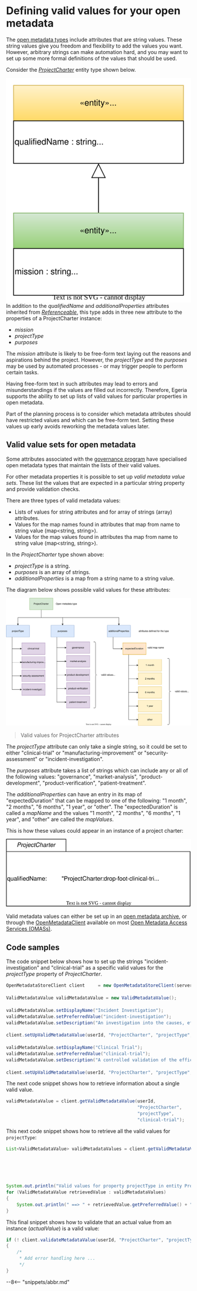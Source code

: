<!-- SPDX-License-Identifier: CC-BY-4.0 -->
<!-- Copyright Contributors to the Egeria project 2020. -->

# Defining valid values for your open metadata

The [open metadata types](/types) include attributes that are string values.  These string values give you freedom and flexibility to add the values you want.  However, arbitrary strings can make automation hard, and you may want to set up some more formal definitions of the values that should be used.

Consider the [*ProjectCharter*](/types/4/0442-Project-Charter) entity type shown below.  

<img src="/guides/planning/valid-values/project-charter-type.svg" style="float:left">

In addition to the *qualifiedName* and *additionalProperties* attributes inherited from [*Referenceable*](/types/0/0010-Base-Model), this type adds in three new attribute to the properties of a ProjectCharter instance:

* *mission*
* *projectType*
* *purposes*

The *mission* attribute is likely to be free-form text laying out the reasons and aspirations behind the project.  However, the *projectType* and the *purposes* may be used by automated processes - or may trigger people to perform certain tasks.  

Having free-form text in such attributes may lead to errors and misunderstandings if the values are filled out incorrectly.  Therefore, Egeria supports the ability to set up lists of valid values for particular properties in open metadata.

Part of the planning process is to consider which metadata attributes should have restricted values and which can be free-form text. Setting these values up early avoids reworking the metadata values later.

## Valid value sets for open metadata

Some attributes associated with the [governance program](/guides/planning/governance-program/overview) have specialised open metadata types that maintain the lists of their valid values.

For other metadata properties it is possible to set up *valid metadata value sets*.  These list the values that are expected in a particular string property and provide validation checks.

There are three types of valid metadata values:

* Lists of values for string attributes and for array of strings (array<string>) attributes.
* Values for the map names found in attributes that map from name to string value (map<string, string>).
* Values for the map values found in attributes tha map from name to string value (map<string, string>).

In the *ProjectCharter* type shown above:

* *projectType* is a string.
* *purposes* is an array of strings.
* *additionalProperties* is a map from a string name to a string value.

The diagram below shows possible valid values for these attributes:

![valid values for ProjectCharter attributes](project-charter-valid-values.svg)
> Valid values for ProjectCharter attributes

The *projectType* attribute can only take a single string, so it could be set to either "clinical-trial" or "manufacturing-improvement" or "security-assessment" or "incident-investigation".

The *purposes* attribute takes a list of strings which can include any or all of the following values: "governance", "market-analysis", "product-development", "product-verification", "patient-treatment".

The *additionalProperties* can have an entry in its map of "expectedDuration" that can be mapped to one of the following: "1 month", "2 months", "6 months", "1 year", or "other".  The "expectedDuration" is called a *mapName* and the values "1 month", "2 months", "6 months", "1 year", and "other" are called the *mapValues*.

This is how these values could appear in an instance of a project charter:

![valid values](project-charter-instance.svg)


Valid metadata values can either be set up in an [open metadata archive](/concepts/open-metadata-archive), or through the [OpenMetadataClient](https://odpi.github.io/egeria/org/odpi/openmetadata/accessservices/governanceprogram/client/OpenMetadataStoreClient.html) available on most [Open Metadata Access Services (OMASs)](/services/omas).

## Code samples

The code snippet below shows how to set up the strings "incident-investigation" and "clinical-trial" as a specific valid values for the *projectType* property of *ProjectCharter*.

```java
OpenMetadataStoreClient client     = new OpenMetadataStoreClient(serverName, serverPlatformRootURL);

ValidMetadataValue validMetadataValue = new ValidMetadataValue();

validMetadataValue.setDisplayName("Incident Investigation");
validMetadataValue.setPreferredValue("incident-investigation");
validMetadataValue.setDescription("An investigation into the causes, effects and remedies for a detected incident.");

client.setUpValidMetadataValue(userId, "ProjectCharter", "projectType", validMetadataValue);

validMetadataValue.setDisplayName("Clinical Trial");
validMetadataValue.setPreferredValue("clinical-trial");
validMetadataValue.setDescription("A controlled validation of the efficacy of a particular treatment with selected patients.");

client.setUpValidMetadataValue(userId, "ProjectCharter", "projectType", validMetadataValue);

```
The next code snippet shows how to retrieve information about a single valid value.

```java
validMetadataValue = client.getValidMetadataValue(userId, 
                                                  "ProjectCharter", 
                                                  "projectType", 
                                                  "clinical-trial");
```
This next code snippet shows how to retrieve all the valid values for `projectType`:
```java
List<ValidMetadataValue> validMetadataValues = client.getValidMetadataValues(userId, 
                                                                             "ProjectCharter", 
                                                                             "projectType", 
                                                                             0, 
                                                                             0);

System.out.println("Valid values for property projectType in entity ProjectCharter");
for (ValidMetadataValue retrievedValue : validMetadataValues)
{
    System.out.println(" ==> " + retrievedValue.getPreferredValue() + " means " + retrievedValue.getDisplayName() + ": " + retrievedValue.getDescription());
}
```
This final snippet shows how to validate that an actual value from an instance (*actualValue*) is a valid value:
```java
if (! client.validateMetadataValue(userId, "ProjectCharter", "projectType", actualValue))
{
    /*
     * Add error handling here ...
     */
}
```

--8<-- "snippets/abbr.md"
